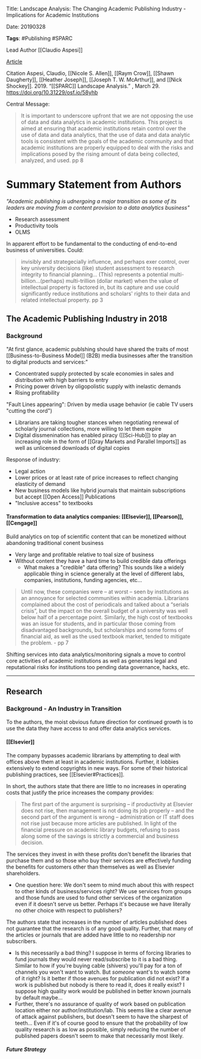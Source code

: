Title: Landscape Analysis: The Changing Academic Publishing Industry - Implications for Academic Institutions

Date: 20190328

**Tags**: #Publishing #SPARC 

Lead Author
[[Claudio Aspesi]]


[Article](https://infrastructure.sparcopen.org/landscape-analysis)

Citation
Aspesi, Claudio, [[Nicole S. Allen]], [[Raym Crow]], [[Shawn Daugherty]], [[Heather Joseph]], [[Joseph T. W. McArthur]], and [[Nick Shockey]]. 2019. “[[SPARC]] Landscape Analysis.” , March 29. https://doi.org/10.31229/osf.io/58yhb



Central Message:
> It is important to underscore upfront that we are not opposing the use of data and data analytics in academic institutions. This project is aimed at ensuring that academic institutions retain control over the use of data and data analytics, that the use of data and data analytic tools is consistent with the goals of the academic community and that academic institutions are properly equipped to deal with the risks and implications posed by the rising amount of data being collected, analyzed, and used. pp 8


# Summary Statement from Authors

*"Academic publishing is udnergoing a major transition as some of its leaders are moving from a content provision to a data analytics business"*

- Research assessment
- Productivity tools
- OLMS

In apparent effort to be fundamental to the conducting of end-to-end business of universities. Could:

>invisibly and strategecially influence, and perhaps exer control, over key university decisions (like) student assessment to research integrity to financial planning... (This) represents a potential multi-billion...(perhaps) multi-trillion (dollar market) when the value of intellectual property is factored in, but its capture and use could significantly reduce institutions and scholars' rights to their data and related intellectual property. pp 3


## The Academic Publishing Industry in 2018
### Background
"At first glance, academic publshing should have shared the traits of most [[Business-to-Business Model]] (B2B) media businesses after the transition to digital products and services:"
- Concentrated supply protected by scale economies in sales and distribution with high barriers to entry
- Pricing power driven by oligopolistic supply with inelastic demands
- Rising profitability

"Fault Lines appearing": Driven by media usage behavior (ie cable TV users "cutting the cord")
- Librarians are taking tougher stances when negotiating renewal of scholarly journal collections, more willing to let them expire
- Digital dissmenination has enabled piracy ([[Sci-Hub]]) to play an increasing role in the form of 
[[Gray Markets and Parallel Imports]] as well as unlicensed downloads of digital copies

Response of industry:
- Legal action
- Lower prices or at least rate of price increases to reflect changing elasticity of demand
- New business models like hybrid journals that maintain subscriptions but accept [[Open Access]] Publications
- "Inclusive access" to textbooks

#### Transformation to data analytics companies: [[Elsevier]], [[Pearson]], [[Cengage]]

Build analytics on top of scientific content that can be monetized without abandoning traditional conent business
- Very large and profitable relative to toal size of business
- Without content they have a hard time to build credible data offerings
	- What makes a "credible" data offering? This sounds like a widely applicable thing in science generally at the level of different labs, companies, institutions, funding agencies, etc...


>Until now, these companies were – at worst – seen by institutions as an annoyance for selected communities within academia. Librarians complained about the cost of periodicals and talked about a “serials crisis”, but the impact on the overall budget of a university was well below half of a percentage point. Similarly, the high cost of textbooks was an issue for students, and in particular those coming from disadvantaged backgrounds, but scholarships and some forms of financial aid, as well as the used textbook market, tended to mitigate the problem. - pp 7

Shifting services into data analytics/monitoring signals a move to control core activities of academic institutions as well as generates legal and reputational risks for institutions too pending data governance, hacks, etc.

___
## Research
### Background - An Industry in Transition

To the authors, the moist obvious future direction for continued growth is to use the data they have access to and offer data analytics services.


#### [[Elsevier]]

The company bypasses academic librarians by attempting to deal with offices above them at least in academic institutions. Further, it lobbies extensively to extend copyrights in new ways. For some of their historical publishing practices, see [[Elsevier#Practices]].

In short, the authors state that there are little to no increases in operating costs that justify the price increases the company provides:

> The first part of the argument is surprising – if productivity at Elsevier does not rise, then management is not doing its job properly – and the second part of the argument is wrong – administration or IT staff does not rise just because more articles are published. In light of the financial pressure on academic library budgets, refusing to pass along some of the savings is strictly a commercial and business decision.

The services they invest in with these profits don't benefit the libraries that purchase them and so those who buy their services are effectively funding the benefits for customers other than themselves as well as Elsevier shareholders.
- One question here: We don't seem to mind much about this with respect to other kinds of business/services right? We use services from groups and those funds are used to fund other services of the organization even if it doesn't serve us better. Perhaps it's because we have literally no other choice with respect to publishers?

The authors state that increases in the number of articles published does not guarantee that the research is of any good quality. Further, that many of the articles or journals that are added have little to no readership nor subscribers.
- Is this necessarily a bad thing? I suppose in terms of forcing libraries to fund journals they would never read/subscribe to it is a bad thing. Similar to how if you're buying cable (shivers) you'll pay for a ton of channels you won't want to watch. But *someone* want's to watch some of it right? Is it better if those avenues for publication did not exist? If a work is published but nobody is there to read it, does it really exist? I suppose high quality work would be published in better known journals by default maybe...
- Further, there's no assurance of quality of work based on publication location either nor author/institution/lab. This seems like a clear avenue of attack against publishers, but doesn't seem to have the sharpest of teeth... Even if it's of course good to ensure that the probability of low quality research is as low as possible, simply reducing the number of published papers doesn't seem to make that necessarily most likely.

##### Future Strategy





